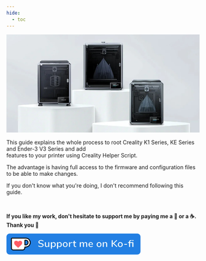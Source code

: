 ```yaml
---
hide:
  - toc
---
```


<img width="900" src="assets/img/home/home.png">

This guide explains the whole process to root Creality K1 Series, KE Series and Ender-3 V3 Series and add<br />features to your printer using Creality Helper Script.

The advantage is having full access to the firmware and configuration files to be able to make changes.

If you don't know what you're doing, I don't recommend following this guide.

<br />

**If you like my work, don't hesitate to support me by paying me a 🍺 or a ☕. Thank you 🙂**

<a href="https://ko-fi.com/guilouz" target="_blank"><img width="350" src="assets/img/home/Ko-fi.png"></a>
